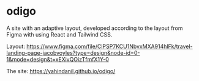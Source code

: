 # odigo

A site with an adaptive layout, developed according to the layout from Figma with using React and Tailwind CSS.

Layout: https://www.figma.com/file/ClPSP7KCU1NbvxMXA914hlFk/travel-landing-page-jacobvoyles?type=design&node-id=0-1&mode=design&t=xEXivQOizTfmfX1Y-0

The site: https://yahindanil.github.io/odigo/
